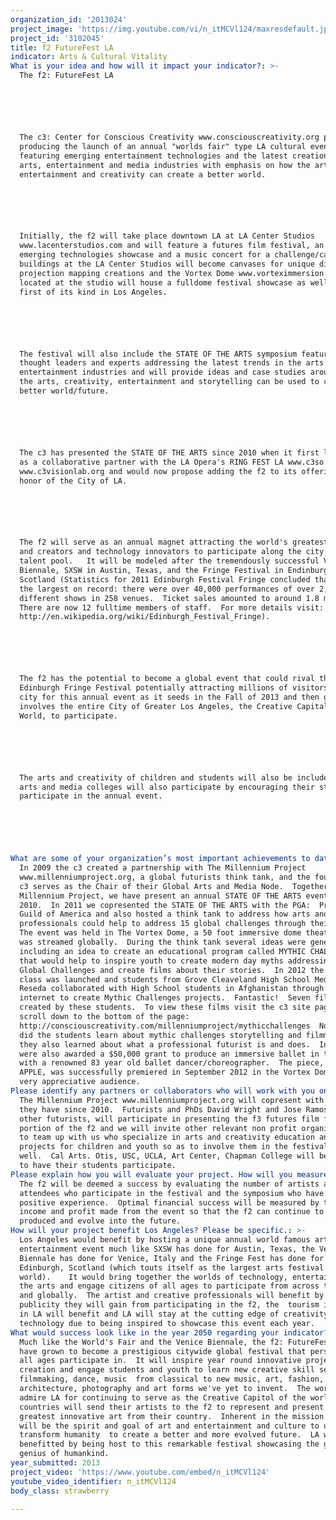 ```yaml
---
organization_id: '2013024'
project_image: 'https://img.youtube.com/vi/n_itMCVl124/maxresdefault.jpg'
project_id: '3102045'
title: f2 FutureFest LA
indicator: Arts & Cultural Vitality
What is your idea and how will it impact your indicator?: >-
  The f2: FutureFest LA 






  The c3: Center for Conscious Creativity www.consciouscreativity.org proposes
  producing the launch of an annual "worlds fair" type LA cultural event
  featuring emerging entertainment technologies and the latest creations in the
  arts, entertainment and media industries with emphasis on how the arts,
  entertainment and creativity can create a better world. 






  Initially, the f2 will take place downtown LA at LA Center Studios
  www.lacenterstudios.com and will feature a futures film festival, an arts and
  emerging technologies showcase and a music concert for a challenge/cause.  The
  buildings at the LA Center Studios will become canvases for unique digital
  projection mapping creations and the Vortex Dome www.vorteximmersion.com
  located at the studio will house a fulldome festival showcase as well.  The
  first of its kind in Los Angeles.  






  The festival will also include the STATE OF THE ARTS symposium featuring
  thought leaders and experts addressing the latest trends in the arts and
  entertainment industries and will provide ideas and case studies around how
  the arts, creativity, entertainment and storytelling can be used to create a
  better world/future.  






  The c3 has presented the STATE OF THE ARTS since 2010 when it first launched
  as a collaborative partner with the LA Opera's RING FEST LA www.c3so.com and
  www.c3visionlab.org and would now propose adding the f2 to its offerings in
  honor of the City of LA.  






  The f2 will serve as an annual magnet attracting the world's greatest artists
  and creators and technology innovators to participate along the city's own
  talent pool.   It will be modeled after the tremendously successful Venice
  Biennale, SXSW in Austin, Texas, and the Fringe Festival in Endinburgh,
  Scotland (Statistics for 2011 Edinburgh Festival Fringe concluded that it was
  the largest on record: there were over 40,000 performances of over 2,500
  different shows in 258 venues.  Ticket sales amounted to around 1.8 million. 
  There are now 12 fulltime members of staff.  For more details visit: 
  http://en.wikipedia.org/wiki/Edinburgh_Festival_Fringe).  






  The f2 has the potential to become a global event that could rival the
  Edinburgh Fringe Festival potentially attracting millions of visitors to the
  city for this annual event as it seeds in the Fall of 2013 and then gradually
  involves the entire City of Greater Los Angeles, the Creative Capital of the
  World, to participate.  






  The arts and creativity of children and students will also be included and
  arts and media colleges will also participate by encouraging their students to
  participate in the annual event.  





    
What are some of your organization’s most important achievements to date?: >-
  In 2009 the c3 created a partnership with The Millennium Project
  www.millenniumproject.org, a global futurists think tank, and the founder of
  c3 serves as the Chair of their Global Arts and Media Node.  Together with the
  Millennium Project, we have present an annual STATE OF THE ARTS event since
  2010.  In 2011 we copresented the STATE OF THE ARTS with the PGA:  Producers
  Guild of America and also hosted a think tank to address how arts and media
  professionals could help to address 15 global challenges through their work. 
  The event was held in The Vortex Dome, a 50 foot immersive dome theater and
  was streamed globally.  During the think tank several ideas were generated
  including an idea to create an educational program called MYTHIC CHALLENGES
  that would help to inspire youth to create modern day myths addressing the 15
  Global Challenges and create films about their stories.  In 2012 the first
  class was launched and students from Grove Cleaveland High School Media Lab in
  Reseda collaborated with High School students in Afghanistan through the
  internet to create Mythic Challenges projects.  Fantastic!  Seven films were
  created by these students.  To view these films visit the c3 site page and
  scroll down to the bottom of the page: 
  http://consciouscreativity.com/millenniumproject/mythicchallenges  Not only
  did the students learn about mythic challenges storytelling and filmmaking
  they also learned about what a professional futurist is and does.  In 2012 we
  were also awarded a $50,000 grant to produce an immersive ballet in the dome
  with a renowned 83 year old ballet dancer/choreographer.  The piece, BLUE
  APPLE, was successfully premiered in September 2012 in the Vortex Dome to a
  very appreciative audience.  
Please identify any partners or collaborators who will work with you on this project.: >-
  The Millennium Project www.millenniumproject.org will copresent with the c3 as
  they have since 2010.  Futurists and PhDs David Wright and Jose Ramos, amongst
  other futurists, will participate in presenting the f3 futures film festival
  portion of the f2 and we will invite other relevant non profit organizations
  to team up with us who specialize in arts and creativity education and
  projects for children and youth so as to involve them in the festival as
  well.  Cal Arts. Otis, USC, UCLA, Art Center, Chapman College will be invited
  to have their students participate.   
Please explain how you will evaluate your project. How will you measure success?: >-
  The f2 will be deemed a success by evaluating the number of artists and
  attendees who participate in the festival and the symposium who have a
  positive experience.  Optimal financial success will be measured by the total
  income and profit made from the event so that the f2 can continue to be
  produced and evolve into the future.  
How will your project benefit Los Angeles? Please be specific.: >-
  Los Angeles would benefit by hosting a unique annual world famous arts and
  entertainment event much like SXSW has done for Austin, Texas, the Venice
  Biennale has done for Venice, Italy and the Fringe Fest has done for
  Edinburgh, Scotland (which touts itself as the largest arts festival in the
  world).    It would bring together the worlds of technology, entertainment and
  the arts and engage citizens of all ages to participate from across the city
  and globally.  The artist and creative professionals will benefit by the
  publicity they will gain from participating in the f2, the  tourism industry
  in LA will benefit and LA will stay at the cutting edge of creativity and
  technology due to being inspired to showcase this event each year.  
What would success look like in the year 2050 regarding your indicator?: >-
  Much like the World's Fair and the Venice Biennale, the f2: FutureFest LA will
  have grown to become a prestigious citywide global festival that persons of
  all ages participate in.  It will inspire year round innovative project
  creation and engage students and youth to learn new creative skill sets like
  filmmaking, dance, music  from classical to new music, art, fashion, design,
  architecture, photography and art forms we've yet to invent.  The world will
  admire LA for continuing to serve as the Creative Capitol of the world and
  countries will send their artists to the f2 to represent and present the
  greatest innovative art from their country.  Inherent in the mission of the f2
  will be the spirit and goal of art and entertainment and culture to uplift and
  transform humanity  to create a better and more evolved future.  LA will have
  benefitted by being host to this remarkable festival showcasing the great
  genius of humankind.       
year_submitted: 2013
project_video: 'https://www.youtube.com/embed/n_itMCVl124'
youtube_video_identifier: n_itMCVl124
body_class: strawberry

---
```

